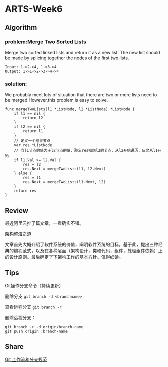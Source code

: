# ARTS-Week6

## Algorithm

### problem:Merge Two Sorted Lists

Merge two sorted linked lists and return it as a new list. The new list should be made by splicing together the nodes of the first two lists.

```
Input: 1->2->4, 1->3->4
Output: 1->1->2->3->4->4
```

### solution:

We probably meet lots of situation that there are two or more lists need to be merged.However,this problem is easy to solve.

```golang
func mergeTwoLists(l1 *ListNode, l2 *ListNode) *ListNode {
    if l1 == nil {
        return l2
    }
    if l2 == nil {
        return l1
    }
    // 定义一个结果节点
    var res *ListNode
    // 当l1节点的值大于l2节点的值，那么res指向l2的节点，从l2开始遍历，反之从l1开始
    if l1.Val >= l2.Val {
        res = l2
        res.Next = mergeTwoLists(l1, l2.Next)
    } else {
        res = l1
        res.Next = mergeTwoLists(l1.Next, l2)
    }
    return res
}
```

## Review

最近阿里云推了篇文章，一看确实不错。

[架构整洁之道](https://yq.aliyun.com/articles/702344?tk=ZUyGvJlxXjLRCYX4mXHISRgZjacO3YwM%2F5DA2qmvyj4%3D)

文章首先大概介绍了软件系统的价值，阐明软件系统的目标。基于此，提出三种经典的编程范式，以及在各种层面（架构设计，类和代码，组件，处理组件依赖）上的设计原则。最后确定了下架构工作的基本方针。值得细读。

## Tips

Git操作分支命令（持续更新）

删除分支  `git branch -d <branchname>`

查看远程分支  `git branch -r`

删除远程分支：

```git
git branch -r -d origin/branch-name
git push origin :branch-name
```

## Share

[Git 工作流和分支规范](week-6-share.md)
